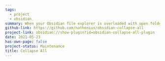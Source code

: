 ```yaml
---
tags:
  - project
  - obsidian
summary: When your Obsidian file explorer is overloaded with open folders, close them all with a single click or command. Or, if you want to explore your folder tree, expand all folders.
github-link: https://github.com/nathonius/obsidian-collapse-all
project-link: obsidian://show-plugin?id=obsidian-collapse-all-plugin
date: 2021-05-23
has-own-page: false
project-status: Maintenance
title: Collapse All
---
```

